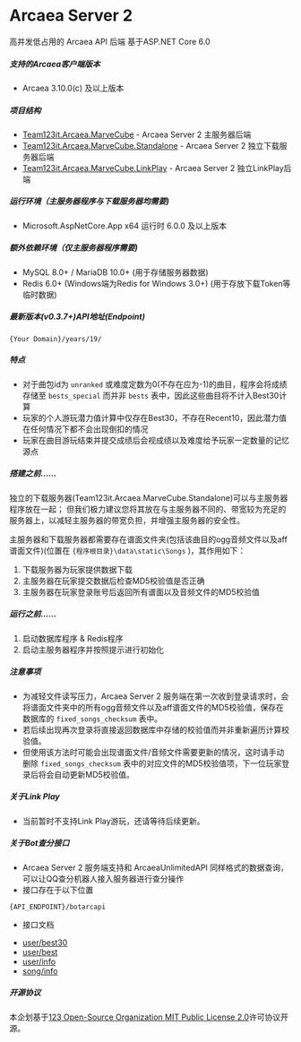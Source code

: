 # Arcaea Server 2

高并发低占用的 Arcaea API 后端 基于ASP.NET Core 6.0

##### 支持的Arcaea客户端版本

* Arcaea 3.10.0(c) 及以上版本

##### 项目结构

* [Team123it.Arcaea.MarveCube](./Team123it.Arcaea.MarveCube) - Arcaea Server 2 主服务器后端
* [Team123it.Arcaea.MarveCube.Standalone](./Team123it.Arcaea.MarveCube.Standalone) - Arcaea Server 2 独立下载服务器后端
* [Team123it.Arcaea.MarveCube.LinkPlay](./Team123it.Arcaea.MarveCube.LinkPlay) - Arcaea Server 2 独立LinkPlay后端

##### 运行环境（主服务器程序与下载服务器均需要)

* Microsoft.AspNetCore.App x64 运行时 6.0.0 及以上版本

##### 额外依赖环境（仅主服务器程序需要)

* MySQL 8.0+ / MariaDB 10.0+ (用于存储服务器数据)
* Redis 6.0+ (Windows端为Redis for Windows 3.0+) (用于存放下载Token等临时数据)

##### 最新版本(v0.3.7+)API地址(Endpoint)

`{Your Domain}/years/19/`

##### 特点

* 对于曲包id为 `unranked` 或难度定数为0(不存在应为-1)的曲目，程序会将成绩存储至 `bests_special` 而并非 `bests` 表中，因此这些曲目将不计入Best30计算
* 玩家的个人游玩潜力值计算中仅存在Best30，不存在Recent10，因此潜力值在任何情况下都不会出现倒扣的情况
* 玩家在曲目游玩结束并提交成绩后会视成绩以及难度给予玩家一定数量的记忆源点

##### 搭建之前……

独立的下载服务器(Team123it.Arcaea.MarveCube.Standalone)可以与主服务器程序放在一起；
但我们极力建议您将其放在与主服务器不同的、带宽较为充足的服务器上，以减轻主服务器的带宽负担，并增强主服务器的安全性。

主服务器和下载服务器都需要存在谱面文件夹(包括该曲目的ogg音频文件以及aff谱面文件)(位置在 `{程序根目录}\data\static\Songs` )，其作用如下：

1. 下载服务器为玩家提供数据下载
2. 主服务器在玩家提交数据后检查MD5校验值是否正确
3. 主服务器在玩家登录账号后返回所有谱面以及音频文件的MD5校验值

##### 运行之前……

1. 启动数据库程序 & Redis程序
2. 启动主服务器程序并按照提示进行初始化

##### 注意事项

* 为减轻文件读写压力，Arcaea Server 2 服务端在第一次收到登录请求时，会将谱面文件夹中的所有ogg音频文件以及aff谱面文件的MD5校验值，保存在数据库的 `fixed_songs_checksum` 表中。
* 若后续出现再次登录将直接返回数据库中存储的校验值而并非重新遍历计算校验值。
* 但使用该方法时可能会出现谱面文件/音频文件需要更新的情况，这时请手动删除 `fixed_songs_checksum` 表中的对应文件的MD5校验值项，下一位玩家登录后将会自动更新MD5校验值。

##### 关于Link Play

* 当前暂时不支持Link Play游玩，还请等待后续更新。

##### 关于Bot查分接口

* Arcaea Server 2 服务端支持和 ArcaeaUnlimitedAPI 同样格式的数据查询，可以让QQ查分机器人接入服务器进行查分操作
* 接口存在于以下位置

```url
{API_ENDPOINT}/botarcapi
```

* 接口文档

+ [user/best30](/docs/userbest30.md)
+ [user/best](/docs/userbest.md)
+ [user/info](/docs/userinfo.md)
+ [song/info](/docs/songinfo.md)

##### 开源协议

本企划基于[123 Open-Source Organization MIT Public License 2.0](https://team123it.github.io/LICENSE.html)许可协议开源。
